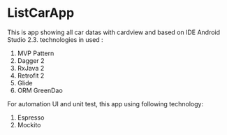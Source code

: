 # ListCarApp

This is app showing all car datas with cardview and based on IDE Android Studio 2.3. technologies in used : 
1. MVP Pattern
2. Dagger 2
3. RxJava 2
4. Retrofit 2
5. Glide 
6. ORM GreenDao

For automation UI and unit test, this app using following technology:
1. Espresso
2. Mockito
